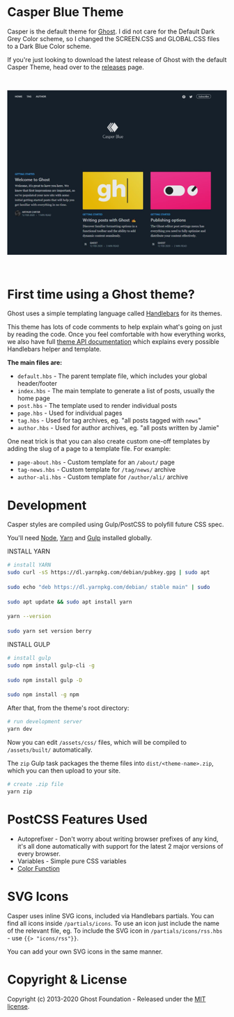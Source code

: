 # Casper Blue Theme

Casper is the default theme for [Ghost](http://github.com/tryghost/ghost/). I did not care for the Default Dark Grey Color scheme, so I changed the SCREEN.CSS and GLOBAL.CSS files to a Dark Blue Color scheme.


If you're just looking to download the latest release of Ghost with the default Casper Theme, head over to the [releases](https://github.com/TryGhost/Casper/releases) page.

&nbsp;

![screenshot-desktop](https://github.com/mcarter960/casperblue/blob/master/casperblue.jpg)

&nbsp;

# First time using a Ghost theme?

Ghost uses a simple templating language called [Handlebars](http://handlebarsjs.com/) for its themes.

This theme has lots of code comments to help explain what's going on just by reading the code. Once you feel comfortable with how everything works, we also have full [theme API documentation](https://ghost.org/docs/api/handlebars-themes/) which explains every possible Handlebars helper and template.

**The main files are:**

- `default.hbs` - The parent template file, which includes your global header/footer
- `index.hbs` - The main template to generate a list of posts, usually the home page
- `post.hbs` - The template used to render individual posts
- `page.hbs` - Used for individual pages
- `tag.hbs` - Used for tag archives, eg. "all posts tagged with `news`"
- `author.hbs` - Used for author archives, eg. "all posts written by Jamie"

One neat trick is that you can also create custom one-off templates by adding the slug of a page to a template file. For example:

- `page-about.hbs` - Custom template for an `/about/` page
- `tag-news.hbs` - Custom template for `/tag/news/` archive
- `author-ali.hbs` - Custom template for `/author/ali/` archive


# Development

Casper styles are compiled using Gulp/PostCSS to polyfill future CSS spec. 

You'll need [Node](https://nodejs.org/), [Yarn](https://yarnpkg.com/) and [Gulp](https://gulpjs.com) installed globally. 

INSTALL YARN

```bash
# install YARN
sudo curl -sS https://dl.yarnpkg.com/debian/pubkey.gpg | sudo apt

sudo echo "deb https://dl.yarnpkg.com/debian/ stable main" | sudo

sudo apt update && sudo apt install yarn

yarn --version

sudo yarn set version berry
```

INSTALL GULP

```bash
# install gulp
sudo npm install gulp-cli -g

sudo npm install gulp -D

sudo npm install -g npm

```

After that, from the theme's root directory:

```bash
# run development server
yarn dev

```

Now you can edit `/assets/css/` files, which will be compiled to `/assets/built/` automatically.

The `zip` Gulp task packages the theme files into `dist/<theme-name>.zip`, which you can then upload to your site.

```bash
# create .zip file
yarn zip
```

# PostCSS Features Used

- Autoprefixer - Don't worry about writing browser prefixes of any kind, it's all done automatically with support for the latest 2 major versions of every browser.
- Variables - Simple pure CSS variables
- [Color Function](https://github.com/postcss/postcss-color-function)


# SVG Icons

Casper uses inline SVG icons, included via Handlebars partials. You can find all icons inside `/partials/icons`. To use an icon just include the name of the relevant file, eg. To include the SVG icon in `/partials/icons/rss.hbs` - use `{{> "icons/rss"}}`.

You can add your own SVG icons in the same manner.


# Copyright & License

Copyright (c) 2013-2020 Ghost Foundation - Released under the [MIT license](LICENSE).
